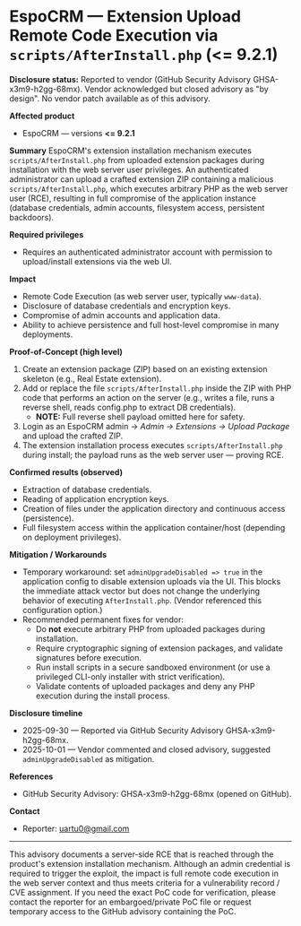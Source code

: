 # EspoCRM — Extension Upload Remote Code Execution via `scripts/AfterInstall.php` (<= 9.2.1)

**Disclosure status:** Reported to vendor (GitHub Security Advisory GHSA-x3m9-h2gg-68mx). Vendor acknowledged but closed advisory as "by design". No vendor patch available as of this advisory.

**Affected product**
- EspoCRM — versions **<= 9.2.1**

**Summary**
EspoCRM's extension installation mechanism executes `scripts/AfterInstall.php` from uploaded extension packages during installation with the web server user privileges. An authenticated administrator can upload a crafted extension ZIP containing a malicious `scripts/AfterInstall.php`, which executes arbitrary PHP as the web server user (RCE), resulting in full compromise of the application instance (database credentials, admin accounts, filesystem access, persistent backdoors).

**Required privileges**
- Requires an authenticated administrator account with permission to upload/install extensions via the web UI.

**Impact**
- Remote Code Execution (as web server user, typically `www-data`).
- Disclosure of database credentials and encryption keys.
- Compromise of admin accounts and application data.
- Ability to achieve persistence and full host-level compromise in many deployments.

**Proof-of-Concept (high level)**
1. Create an extension package (ZIP) based on an existing extension skeleton (e.g., Real Estate extension).
2. Add or replace the file `scripts/AfterInstall.php` inside the ZIP with PHP code that performs an action on the server (e.g., writes a file, runs a reverse shell, reads config.php to extract DB credentials).  
   - **NOTE:** Full reverse shell payload omitted here for safety.
3. Login as an EspoCRM admin → *Admin → Extensions → Upload Package* and upload the crafted ZIP.
4. The extension installation process executes `scripts/AfterInstall.php` during install; the payload runs as the web server user — proving RCE.

**Confirmed results (observed)**
- Extraction of database credentials.
- Reading of application encryption keys.
- Creation of files under the application directory and continuous access (persistence).
- Full filesystem access within the application container/host (depending on deployment privileges).

**Mitigation / Workarounds**
- Temporary workaround: set `adminUpgradeDisabled => true` in the application config to disable extension uploads via the UI. This blocks the immediate attack vector but does not change the underlying behavior of executing `AfterInstall.php`. (Vendor referenced this configuration option.)
- Recommended permanent fixes for vendor:
  - Do **not** execute arbitrary PHP from uploaded packages during installation.
  - Require cryptographic signing of extension packages, and validate signatures before execution.
  - Run install scripts in a secure sandboxed environment (or use a privileged CLI-only installer with strict verification).
  - Validate contents of uploaded packages and deny any PHP execution during the install process.

**Disclosure timeline**
- 2025-09-30 — Reported via GitHub Security Advisory GHSA-x3m9-h2gg-68mx.
- 2025-10-01 — Vendor commented and closed advisory, suggested `adminUpgradeDisabled` as mitigation.

**References**
- GitHub Security Advisory: GHSA-x3m9-h2gg-68mx (opened on GitHub).  

**Contact**
- Reporter: uartu0@gmail.com

---

This advisory documents a server-side RCE that is reached through the product's extension installation mechanism. Although an admin credential is required to trigger the exploit, the impact is full remote code execution in the web server context and thus meets criteria for a vulnerability record / CVE assignment. If you need the exact PoC code for verification, please contact the reporter for an embargoed/private PoC file or request temporary access to the GitHub advisory containing the PoC.
